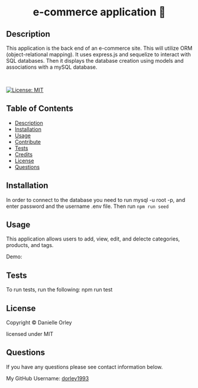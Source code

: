 <h1 align="center"> e-commerce application 👋</h1> 
 
## Description 
This application is the back end of an e-commerce site. This will utilize ORM (object-relational mapping). It uses express.js and sequelize to interact with SQL databases. Then it displays the database creation using models and associations with a mySQL database.

<br>

[![License: MIT](https://img.shields.io/badge/License-MIT-yellow.svg)](https://opensource.org/licenses/MIT)
    

## Table of Contents

* [Description](#Description)
* [Installation](#Installation)
* [Usage](#Usage)
* [Contribute](#Contribute)
* [Tests](#Tests)
* [Credits](#Credits)
* [License](#License)
* [Questions](#Questions)
    
## Installation 

In order to connect to the database you need to run mysql -u root -p, and enter password and the username .env file. Then run 
`
npm run seed
`

## Usage 

This application allows users to add, view, edit, and delecte categories, products, and tags.

Demo: 

## Tests 

To run tests, run the following: npm run test


## License

Copyright © Danielle Orley 

licensed under MIT

## Questions 

If you have any questions please see contact information below. <br>

My GitHub Username: [dorley1993](http://github.com/dorley1993)
    

